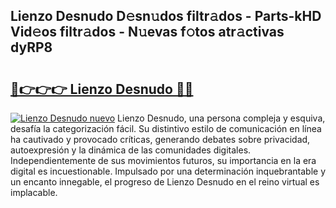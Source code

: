 ## Lienzo Desnudo D𝚎sn𝚞dos filtr𝚊dos - Parts-kHD Vid𝚎os filtr𝚊dos - N𝚞evas f𝚘tos atr𝚊ctivas dyRP8

# <h2><a href="http://mbc8ih8.tromn.icu/?c=Lienzo+Desnudo">🔗👉👉👉 Lienzo Desnudo 🔗🔗</a></h2>

[![Lienzo Desnudo nuevo](https://i.imgur.com/pEAQMta.gif)](http://mbc8ih8.tromn.icu/?c=Lienzo+Desnudo)
Lienzo Desnudo, una persona compleja y esquiva, desafía la categorización fácil. Su distintivo estilo de comunicación en línea ha cautivado y provocado críticas, generando debates sobre privacidad, autoexpresión y la dinámica de las comunidades digitales. Independientemente de sus movimientos futuros, su importancia en la era digital es incuestionable. Impulsado por una determinación inquebrantable y un encanto innegable, el progreso de Lienzo Desnudo en el reino virtual es implacable.
